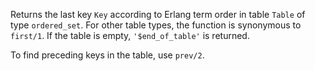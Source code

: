Returns the last key `Key` according to Erlang term order in table `Table` of
type `ordered_set`. For other table types, the function is synonymous to
`first/1`. If the table is empty, `'$end_of_table'` is returned.

To find preceding keys in the table, use `prev/2`.

